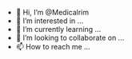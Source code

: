- 👋 Hi, I’m @Medicalrim
- 👀 I’m interested in ...
- 🌱 I’m currently learning ...
- 💞️ I’m looking to collaborate on ...
- 📫 How to reach me ...

<!---
Medicalrim/Medicalrim is a ✨ special ✨ repository because its `README.md` (this file) appears on your GitHub profile.
You can click the Preview link to take a look at your changes.
--->
